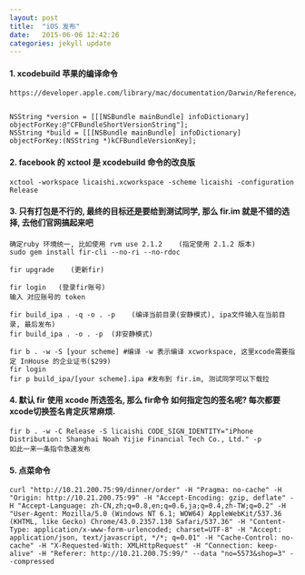 ```yaml
---
layout: post
title:  "iOS 发布"
date:   2015-06-06 12:42:26
categories: jekyll update
---
```


#### 1. xcodebuild 苹果的编译命令

	https://developer.apple.com/library/mac/documentation/Darwin/Reference/ManPages/man1/xcodebuild.1.html


	NSString *version = [[[NSBundle mainBundle] infoDictionary] objectForKey:@"CFBundleShortVersionString"];
	NSString *build = [[[NSBundle mainBundle] infoDictionary] objectForKey:(NSString *)kCFBundleVersionKey];

#### 2. facebook 的 xctool 是 xcodebuild 命令的改良版

	xctool -workspace licaishi.xcworkspace -scheme licaishi -configuration Release

#### 3. 只有打包是不行的, 最终的目标还是要给到测试同学, 那么 fir.im 就是不错的选择, 去他们官网搞起来吧

	确定ruby 环境统一, 比如使用 rvm use 2.1.2    (指定使用 2.1.2 版本)
	sudo gem install fir-cli --no-ri --no-rdoc

	fir upgrade    (更新fir)

	fir login   (登录fir账号)
	输入 对应账号的 token

	fir build_ipa . -q -o . -p    (编译当前目录(安静模式), ipa文件输入在当前目录, 最后发布)
	fir build_ipa . -o . -p  (非安静模式)

	fir b . -w -S [your scheme] #编译 -w 表示编译 xcworkspace, 这里xcode需要指定 InHouse 的企业证书($299)
	fir login
	fir p build_ipa/[your scheme].ipa #发布到 fir.im, 测试同学可以下载拉

#### 4. 默认 fir 使用 xcode 所选签名, 那么 fir命令 如何指定包的签名呢? 每次都要xcode切换签名肯定灰常麻烦.

	fir b . -w -C Release -S licaishi CODE_SIGN_IDENTITY="iPhone Distribution: Shanghai Noah Yijie Financial Tech Co., Ltd." -p
	如此一来一条指令急速发布

#### 5. 点菜命令

	curl "http://10.21.200.75:99/dinner/order" -H "Pragma: no-cache" -H "Origin: http://10.21.200.75:99" -H "Accept-Encoding: gzip, deflate" -H "Accept-Language: zh-CN,zh;q=0.8,en;q=0.6,ja;q=0.4,zh-TW;q=0.2" -H "User-Agent: Mozilla/5.0 (Windows NT 6.1; WOW64) AppleWebKit/537.36 (KHTML, like Gecko) Chrome/43.0.2357.130 Safari/537.36" -H "Content-Type: application/x-www-form-urlencoded; charset=UTF-8" -H "Accept: application/json, text/javascript, */*; q=0.01" -H "Cache-Control: no-cache" -H "X-Requested-With: XMLHttpRequest" -H "Connection: keep-alive" -H "Referer: http://10.21.200.75:99/" --data "no=5573&shop=3" --compressed

	

[jekyll]:      http://jekyllrb.com
[jekyll-gh]:   https://github.com/jekyll/jekyll
[jekyll-help]: https://github.com/jekyll/jekyll-help
